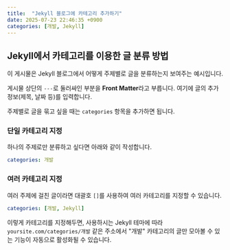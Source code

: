 ```yaml
---
title:  "Jekyll 블로그에 카테고리 추가하기"
date: 2025-07-23 22:46:35 +0900
categories: [개발, Jekyll]
---
```


## Jekyll에서 카테고리를 이용한 글 분류 방법

이 게시물은 Jekyll 블로그에서 어떻게 주제별로 글을 분류하는지 보여주는 예시입니다.

게시물 상단의 `---`로 둘러싸인 부분을 **Front Matter**라고 부릅니다. 여기에 글의 추가 정보(제목, 날짜 등)를 입력합니다.

주제별로 글을 묶고 싶을 때는 `categories` 항목을 추가하면 됩니다.

### 단일 카테고리 지정

하나의 주제로만 분류하고 싶다면 아래와 같이 작성합니다.

```yaml
categories: 개발
```

### 여러 카테고리 지정

여러 주제에 걸친 글이라면 대괄호 `[]`를 사용하여 여러 카테고리를 지정할 수 있습니다.

```yaml
categories: [개발, Jekyll]
```

이렇게 카테고리를 지정해두면, 사용하시는 Jekyll 테마에 따라 `yoursite.com/categories/개발` 같은 주소에서 "개발" 카테고리의 글만 모아볼 수 있는 기능이 자동으로 활성화될 수 있습니다.
